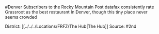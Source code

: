 #Denver 
Subscribers to the Rocky Mountain Post datafax consistently rate Grassroot as the best restaurant In Denver, though this tiny place never seems crowded

District: [[../../../Locations/FRFZ/The Hub|The Hub]]
Source: #2nd 